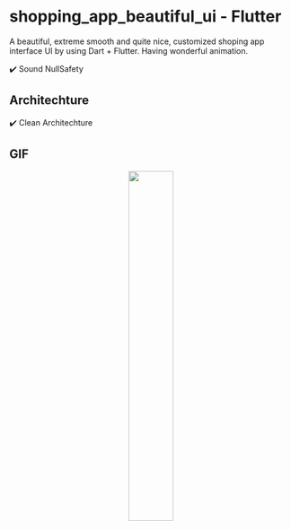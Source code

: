 # shopping_app_beautiful_ui - Flutter

A beautiful, extreme smooth and quite nice, customized shoping app interface UI by using Dart + Flutter. Having wonderful animation.

✔️ Sound NullSafety

## Architechture
✔️ Clean Architechture <br />

## GIF

<p align="center">
  <img 
    width=40%
    height=40%
    src="https://user-images.githubusercontent.com/101565812/204222254-1034b72a-2b3d-4a45-81f6-859e3714a278.gif" >
</p>
